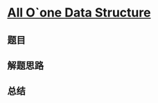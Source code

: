 # [All O`one Data Structure](https://leetcode.com/problems/all-oone-data-structure/)

## 题目


## 解题思路


## 总结


